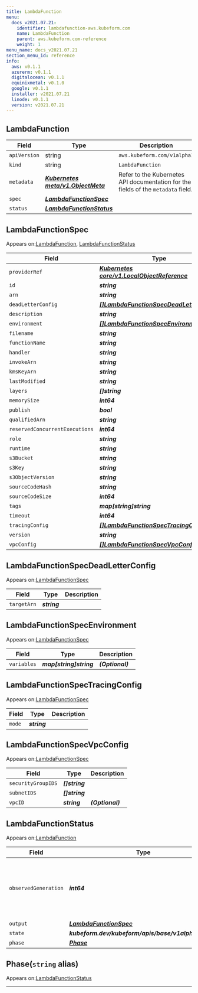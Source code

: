 ```yaml
---
title: LambdaFunction
menu:
  docs_v2021.07.21:
    identifier: lambdafunction-aws.kubeform.com
    name: LambdaFunction
    parent: aws.kubeform.com-reference
    weight: 1
menu_name: docs_v2021.07.21
section_menu_id: reference
info:
  aws: v0.1.1
  azurerm: v0.1.1
  digitalocean: v0.1.1
  equinixmetal: v0.1.0
  google: v0.1.1
  installer: v2021.07.21
  linode: v0.1.1
  version: v2021.07.21
---
```


## LambdaFunction
| Field | Type | Description |
| ------ | ----- | ----------- |
| `apiVersion` | string | `aws.kubeform.com/v1alpha1` |
|    `kind` | string | `LambdaFunction` |
| `metadata` | ***[Kubernetes meta/v1.ObjectMeta](https://v1-18.docs.kubernetes.io/docs/reference/generated/kubernetes-api/v1.18/#objectmeta-v1-meta)***|Refer to the Kubernetes API documentation for the fields of the `metadata` field.|
| `spec` | ***[LambdaFunctionSpec](#lambdafunctionspec)***||
| `status` | ***[LambdaFunctionStatus](#lambdafunctionstatus)***||
## LambdaFunctionSpec

Appears on:[LambdaFunction](#lambdafunction), [LambdaFunctionStatus](#lambdafunctionstatus)

| Field | Type | Description |
| ------ | ----- | ----------- |
| `providerRef` | ***[Kubernetes core/v1.LocalObjectReference](https://v1-18.docs.kubernetes.io/docs/reference/generated/kubernetes-api/v1.18/#localobjectreference-v1-core)***||
| `id` | ***string***||
| `arn` | ***string***| ***(Optional)*** |
| `deadLetterConfig` | ***[[]LambdaFunctionSpecDeadLetterConfig](#lambdafunctionspecdeadletterconfig)***| ***(Optional)*** |
| `description` | ***string***| ***(Optional)*** |
| `environment` | ***[[]LambdaFunctionSpecEnvironment](#lambdafunctionspecenvironment)***| ***(Optional)*** |
| `filename` | ***string***| ***(Optional)*** |
| `functionName` | ***string***||
| `handler` | ***string***||
| `invokeArn` | ***string***| ***(Optional)*** |
| `kmsKeyArn` | ***string***| ***(Optional)*** |
| `lastModified` | ***string***| ***(Optional)*** |
| `layers` | ***[]string***| ***(Optional)*** |
| `memorySize` | ***int64***| ***(Optional)*** |
| `publish` | ***bool***| ***(Optional)*** |
| `qualifiedArn` | ***string***| ***(Optional)*** |
| `reservedConcurrentExecutions` | ***int64***| ***(Optional)*** |
| `role` | ***string***||
| `runtime` | ***string***||
| `s3Bucket` | ***string***| ***(Optional)*** |
| `s3Key` | ***string***| ***(Optional)*** |
| `s3ObjectVersion` | ***string***| ***(Optional)*** |
| `sourceCodeHash` | ***string***| ***(Optional)*** |
| `sourceCodeSize` | ***int64***| ***(Optional)*** |
| `tags` | ***map[string]string***| ***(Optional)*** |
| `timeout` | ***int64***| ***(Optional)*** |
| `tracingConfig` | ***[[]LambdaFunctionSpecTracingConfig](#lambdafunctionspectracingconfig)***| ***(Optional)*** |
| `version` | ***string***| ***(Optional)*** |
| `vpcConfig` | ***[[]LambdaFunctionSpecVpcConfig](#lambdafunctionspecvpcconfig)***| ***(Optional)*** |
## LambdaFunctionSpecDeadLetterConfig

Appears on:[LambdaFunctionSpec](#lambdafunctionspec)

| Field | Type | Description |
| ------ | ----- | ----------- |
| `targetArn` | ***string***||
## LambdaFunctionSpecEnvironment

Appears on:[LambdaFunctionSpec](#lambdafunctionspec)

| Field | Type | Description |
| ------ | ----- | ----------- |
| `variables` | ***map[string]string***| ***(Optional)*** |
## LambdaFunctionSpecTracingConfig

Appears on:[LambdaFunctionSpec](#lambdafunctionspec)

| Field | Type | Description |
| ------ | ----- | ----------- |
| `mode` | ***string***||
## LambdaFunctionSpecVpcConfig

Appears on:[LambdaFunctionSpec](#lambdafunctionspec)

| Field | Type | Description |
| ------ | ----- | ----------- |
| `securityGroupIDS` | ***[]string***||
| `subnetIDS` | ***[]string***||
| `vpcID` | ***string***| ***(Optional)*** |
## LambdaFunctionStatus

Appears on:[LambdaFunction](#lambdafunction)

| Field | Type | Description |
| ------ | ----- | ----------- |
| `observedGeneration` | ***int64***| ***(Optional)*** Resource generation, which is updated on mutation by the API Server.|
| `output` | ***[LambdaFunctionSpec](#lambdafunctionspec)***| ***(Optional)*** |
| `state` | ***kubeform.dev/kubeform/apis/base/v1alpha1.State***| ***(Optional)*** |
| `phase` | ***[Phase](#phase)***| ***(Optional)*** |
## Phase(`string` alias)

Appears on:[LambdaFunctionStatus](#lambdafunctionstatus)

---
